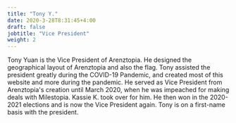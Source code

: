 ```yaml
---
title: "Tony Y."
date: 2020-3-28T8:31:45+4:00
draft: false
jobtitle: "Vice President"
weight: 2
---
```


Tony Yuan is the Vice President of Arenztopia. He designed the geographical layout of Arenztopia and also the flag. Tony assisted the president greatly during the COVID-19 Pandemic, and created most of this website and more during the pandemic. He served as Vice President from Arenztopia's creation until March 2020, when he was impeached for making deals with Milestopia. Kassie K. took over for him. He then won in the 2020-2021 elections and is now the Vice President again. Tony is on a first-name basis with the president.
